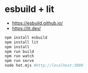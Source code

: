 # esbuild + lit

- https://esbuild.github.io/
- https://lit.dev/

```bash
npm install esbuild
npm install lit
npm install
npm run build
npm run watch
npm run serve
node hot.mjs #http://localhost:3000
```
